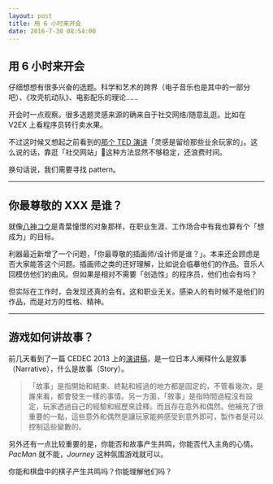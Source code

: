 ```yaml
---
layout: post
title: 用 6 小时来开会
date: 2016-7-30 08:54:00
---
```


## 用 6 小时来开会

仔细想想有很多兴奋的选题。科学和艺术的跨界（电子音乐也是其中的一部分吧）、《攻壳机动队》、电影配乐的理论……

开会时一点观察。很多选题灵感来源的确来自于社交网络/随意乱逛。比如在 V2EX 上看程序员转行卖水果。

不过这时候又想起之前看到的[那个 TED 演讲](https://www.youtube.com/watch?v=PhruAkiBO5E)「灵感是留给那些业余玩家的」。这么说的话，靠逛「社交网站」这种方法显然不够稳定，还浪费时间。

换句话说，我们需要寻找 pattern。

------

## 你最尊敬的 XXX 是谁？

就像[八神コウ](https://zh.moegirl.org/%E5%85%AB%E7%A5%9E%E5%85%89(NEW_GAME!))是青葉憧憬的对象那样，在职业生涯、工作场合中有我也算有个「想成为」的目标。

利器最近新增了一个问题，「你最尊敬的插画师/设计师是谁？」。本来还会顾虑是否大家能答这个问题。插画师之类的还好理解，比如说会临摹他们的作品。音乐人回模仿他们的曲风。但如果是相对不需要「创造性」的程序员，他们也会有吗？

但实际在工作时，会发现还真的会有。这和职业无关。感染人的有时候不是他们的作品，而是对方的性格、精神。

-----

## 游戏如何讲故事？

前几天看到了一篇 CEDEC 2013 上的[演讲稿](http://forum.gamer.com.tw/Co.php?bsn=60001&sn=421596)，是一位日本人阐释什么是叙事（Narrative），什么是故事（Story）。

> 「故事」是指開始和結束、終點和經過的地方都是固定的，不管看幾次，是誰來看，都會發生一樣的事情。另一方面，「敘事」是指時間過程沒有設定，玩家透過自己的經驗和經歷來詮釋。而且存在意外和偶然。他補充了很重要的一點，這些意外和偶然是讓玩家能夠感受到意外即可，製作者是可以控制這些變數的。

另外还有一点比较重要的是，你能否和故事产生共鸣，你能否代入主角的心情。*PacMan* 就不能，*Journey* 这种氛围游戏就可以。

你能和棋盘中的棋子产生共鸣吗？你能理解他们吗？